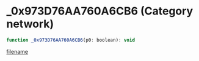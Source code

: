 # _0x973D76AA760A6CB6 (Category network)

```js
function _0x973D76AA760A6CB6(p0: boolean): void
```

[filename](_0x973D76AA760A6CB6_m.md ':include')